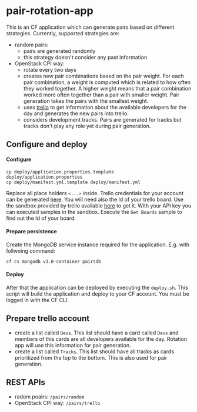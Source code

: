# pair-rotation-app

This is an CF application which can generate pairs based on different strategies. Currently, supported strategies are:
- random pairs: 
  - pairs are generated randomly
  - this strategy doesn't consider any past information 
- OpenStack CPI way: 
  - rotate every two days 
  - creates new pair combinations based on the pair weight. For each pair combination, a weight is computed which is related to how often they worked together. A higher weight means that a pair combination worked more often together than a pair with smaller weight. Pair generation takes the pairs with the smallest weight.
  - uses [trello](http://trello.com) to get information about the available developers for the day and generates the new pairs into trello. 
  - considers development tracks. Pairs are generated for tracks but tracks don't play any role yet during pair generation.
   
## Configure and deploy
#### Configure 
```
cp deploy/application.properties.template deploy/application.properties
cp deploy/manifest.yml.template deploy/manifest.yml
```
Replace all place holders `<...>` inside. Trello credentials for your account can be generated [here](https://developers.trello.com/get-started/start-building#authenticate). You will need also the Id of your trello board. Use the sandbox provided by trello available [here](https://developers.trello.com/sandbox) to get it. With your API key you can executed samples in the sandbox. Execute the `Get Boards` sample to find out the Id of your board. 
#### Prepare persistence
Create the MongoDB service instance required for the application. E.g. with follwoing command:
```
cf cs mongodb v3.0-container pairsdb
```
#### Deploy
After that the application can be deployed by executing the `deploy.sh`. This script will build the application and deploy to your CF account. You must be logged in with the CF CLI.

## Prepare trello account
* create a list called `Devs`. This list should have a card called `Devs` and members of this cards are all developers available for the day. Rotation app will use this information for pair generation.
* create a list called `Tracks`. This list should have all tracks as cards prioritized from the top to the bottom. This is also used for pair generation.

## REST APIs
- radom poairs: `/pairs/random`
- OpenStack CPI way: `/pairs/trello`
